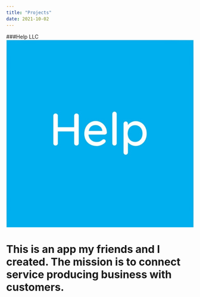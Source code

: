```yaml
---
title: "Projects"
date: 2021-10-02
---
```


###Help LLC
![Help LLC](https://github.com/khalidelho/My-Portfolio/blob/c9aa4e2b7fbf737b628fa1963aab905e2c519dbc/Help%20Logo.jpeg)
# This is an app my friends and I created. The mission is to connect service producing business with customers. 
